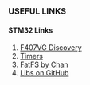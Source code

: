 ### USEFUL LINKS ###
#### STM32 Links ####
  1. [F407VG Discovery](http://www.st.com/content/ccc/resource/technical/document/user_manual/70/fe/4a/3f/e7/e1/4f/7d/DM00039084.pdf/files/DM00039084.pdf/jcr:content/translations/en.DM00039084.pdf)
  1. [Timers](http://www.st.com/content/ccc/resource/technical/document/application_note/54/0f/67/eb/47/34/45/40/DM00042534.pdf/files/DM00042534.pdf/jcr:content/translations/en.DM00042534.pdf)
  1. [FatFS by Chan](https://stm32f4-discovery.net/2014/07/library-21-read-sd-card-fatfs-stm32f4xx-devices/)
  1. [Libs on GitHub](https://github.com/MaJerle/stm32f429)

